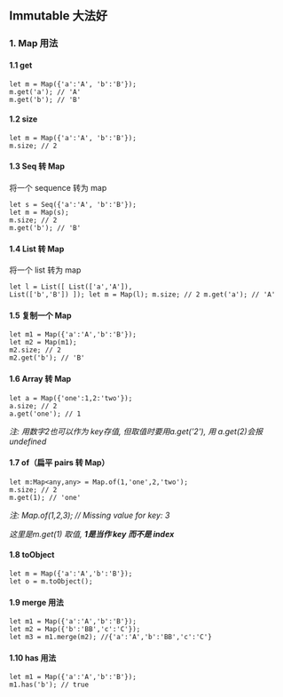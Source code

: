 ## Immutable 大法好

### 1. Map 用法
#### 1.1 get
<pre><code>let m = Map({'a':'A', 'b':'B'});
m.get('a'); // 'A'
m.get('b'); // 'B'
</code></pre>

#### 1.2 size
<pre><code>let m = Map({'a':'A', 'b':'B'});
m.size; // 2
</code></pre>

#### 1.3 Seq 转 Map
将一个 sequence 转为 map
<pre><code>let s = Seq({'a':'A', 'b':'B'});
let m = Map(s);
m.size; // 2
m.get('b'); // 'B'
</code></pre>

#### 1.4 List 转 Map
将一个 list 转为 map<pre><code>let l = List([
    List(['a','A']),
    List(['b','B'])
]);
let m = Map(l);
m.size; // 2
m.get('a'); // 'A'
</code></pre>

#### 1.5 复制一个 Map
<pre><code>let m1 = Map({'a':'A','b':'B'});
let m2 = Map(m1);
m2.size; // 2
m2.get('b'); // 'B'
</code></pre>

#### 1.6 Array 转 Map
<pre><code>let a = Map({'one':1,2:'two'});
a.size; // 2
a.get('one'); // 1
</code></pre>
_注: 用数字2也可以作为 key存值, 但取值时要用a.get('2'), 用 a.get(2)会报undefined_

#### 1.7 of（扁平 pairs 转 Map）
<pre><code>let m:Map&ltany,any&gt = Map.of(1,'one',2,'two');
m.size; // 2
m.get(1); // 'one'
</code></pre>
_注: Map.of(1,2,3); // Missing value for key: 3_

_这里是m.get(1) 取值, **1是当作 key 而不是 index**_

#### 1.8 toObject
<pre><code>let m = Map({'a':'A','b':'B'});
let o = m.toObject();
</code></pre>

#### 1.9 merge 用法
<pre><code>let m1 = Map({'a':'A','b':'B'});
let m2 = Map({'b':'BB','c':'C'});
let m3 = m1.merge(m2); //{'a':'A','b':'BB','c':'C'}
</code></pre>

#### 1.10 has 用法
<pre><code>let m1 = Map({'a':'A','b':'B'});
m1.has('b'); // true
</code></pre>
